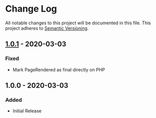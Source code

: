 # Change Log
All notable changes to this project will be documented in this file.
This project adheres to [Semantic Versioning](http://semver.org/).

## [1.0.1](https://github.com/Runroom/TranslationBundle/compare/1.0.0...1.0.1) - 2020-03-03
### Fixed
- Mark PageRendered as final directly on PHP

## 1.0.0 - 2020-03-03
### Added
- Initial Release
